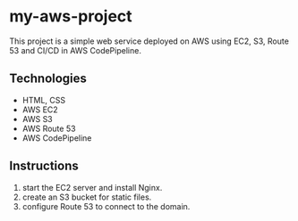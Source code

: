 # my-aws-project

This project is a simple web service deployed on AWS using EC2, S3, Route 53 and CI/CD in AWS CodePipeline.

## Technologies
- HTML, CSS
- AWS EC2
- AWS S3
- AWS Route 53
- AWS CodePipeline

## Instructions
1. start the EC2 server and install Nginx.
2. create an S3 bucket for static files.
3. configure Route 53 to connect to the domain.
